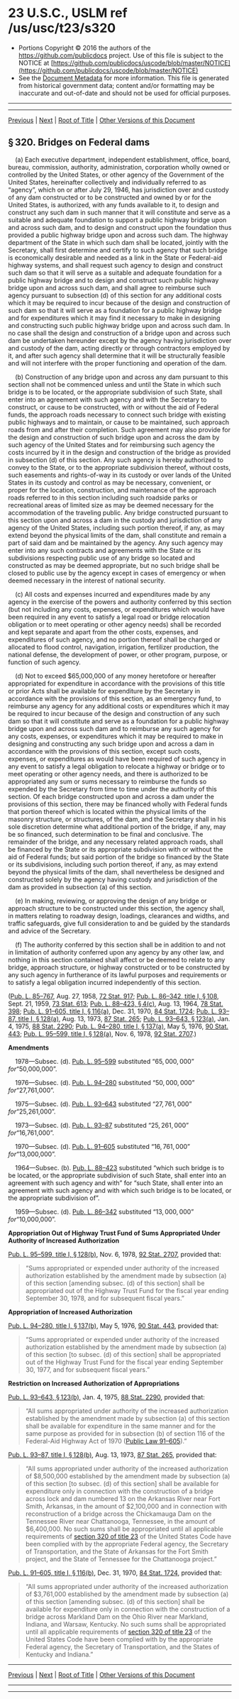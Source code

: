 ---
---

# 23 U.S.C., USLM ref /us/usc/t23/s320

* Portions Copyright © 2016 the authors of the https://github.com/publicdocs project.
  Use of this file is subject to the NOTICE at [https://github.com/publicdocs/uscode/blob/master/NOTICE](https://github.com/publicdocs/uscode/blob/master/NOTICE)
* See the [Document Metadata](././../../../..//README.md) for more information.
  This file is generated from historical government data; content and/or formatting may be inaccurate and out-of-date and should not be used for official purposes.

----------
----------

[Previous](./../../../..//us/usc/t23/ch3/m__us_usc_t23_s319.md) | [Next](./../../../..//us/usc/t23/ch3/m__us_usc_t23_s321.md) | [Root of Title](./../../../../) | [Other Versions of this Document](https://publicdocs.github.io/go/links?ns=uslm&ref=%2Fus%2Fusc%2Ft23%2Fs320)

## § 320. Bridges on Federal dams

    (a) Each executive department, independent establishment, office, board, bureau, commission, authority, administration, corporation wholly owned or controlled by the United States, or other agency of the Government of the United States, hereinafter collectively and individually referred to as “agency”, which on or after July 29, 1946, has jurisdiction over and custody of any dam constructed or to be constructed and owned by or for the United States, is authorized, with any funds available to it, to design and construct any such dam in such manner that it will constitute and serve as a suitable and adequate foundation to support a public highway bridge upon and across such dam, and to design and construct upon the foundation thus provided a public highway bridge upon and across such dam. The highway department of the State in which such dam shall be located, jointly with the Secretary, shall first determine and certify to such agency that such bridge is economically desirable and needed as a link in the State or Federal-aid highway systems, and shall request such agency to design and construct such dam so that it will serve as a suitable and adequate foundation for a public highway bridge and to design and construct such public highway bridge upon and across such dam, and shall agree to reimburse such agency pursuant to subsection (d) of this section for any additional costs which it may be required to incur because of the design and construction of such dam so that it will serve as a foundation for a public highway bridge and for expenditures which it may find it necessary to make in designing and constructing such public highway bridge upon and across such dam. In no case shall the design and construction of a bridge upon and across such dam be undertaken hereunder except by the agency having jurisdiction over and custody of the dam, acting directly or through contractors employed by it, and after such agency shall determine that it will be structurally feasible and will not interfere with the proper functioning and operation of the dam.

    (b) Construction of any bridge upon and across any dam pursuant to this section shall not be commenced unless and until the State in which such bridge is to be located, or the appropriate subdivision of such State, shall enter into an agreement with such agency and with the Secretary to construct, or cause to be constructed, with or without the aid of Federal funds, the approach roads necessary to connect such bridge with existing public highways and to maintain, or cause to be maintained, such approach roads from and after their completion. Such agreement may also provide for the design and construction of such bridge upon and across the dam by such agency of the United States and for reimbursing such agency the costs incurred by it in the design and construction of the bridge as provided in subsection (d) of this section. Any such agency is hereby authorized to convey to the State, or to the appropriate subdivision thereof, without costs, such easements and rights-of-way in its custody or over lands of the United States in its custody and control as may be necessary, convenient, or proper for the location, construction, and maintenance of the approach roads referred to in this section including such roadside parks or recreational areas of limited size as may be deemed necessary for the accommodation of the traveling public. Any bridge constructed pursuant to this section upon and across a dam in the custody and jurisdiction of any agency of the United States, including such portion thereof, if any, as may extend beyond the physical limits of the dam, shall constitute and remain a part of said dam and be maintained by the agency. Any such agency may enter into any such contracts and agreements with the State or its subdivisions respecting public use of any bridge so located and constructed as may be deemed appropriate, but no such bridge shall be closed to public use by the agency except in cases of emergency or when deemed necessary in the interest of national security.

    (c) All costs and expenses incurred and expenditures made by any agency in the exercise of the powers and authority conferred by this section (but not including any costs, expenses, or expenditures which would have been required in any event to satisfy a legal road or bridge relocation obligation or to meet operating or other agency needs) shall be recorded and kept separate and apart from the other costs, expenses, and expenditures of such agency, and no portion thereof shall be charged or allocated to flood control, navigation, irrigation, fertilizer production, the national defense, the development of power, or other program, purpose, or function of such agency.

    (d) Not to exceed $65,000,000 of any money heretofore or hereafter appropriated for expenditure in accordance with the provisions of this title or prior Acts shall be available for expenditure by the Secretary in accordance with the provisions of this section, as an emergency fund, to reimburse any agency for any additional costs or expenditures which it may be required to incur because of the design and construction of any such dam so that it will constitute and serve as a foundation for a public highway bridge upon and across such dam and to reimburse any such agency for any costs, expenses, or expenditures which it may be required to make in designing and constructing any such bridge upon and across a dam in accordance with the provisions of this section, except such costs, expenses, or expenditures as would have been required of such agency in any event to satisfy a legal obligation to relocate a highway or bridge or to meet operating or other agency needs, and there is authorized to be appropriated any sum or sums necessary to reimburse the funds so expended by the Secretary from time to time under the authority of this section. Of each bridge constructed upon and across a dam under the provisions of this section, there may be financed wholly with Federal funds that portion thereof which is located within the physical limits of the masonry structure, or structures, of the dam, and the Secretary shall in his sole discretion determine what additional portion of the bridge, if any, may be so financed, such determination to be final and conclusive. The remainder of the bridge, and any necessary related approach roads, shall be financed by the State or its appropriate subdivision with or without the aid of Federal funds; but said portion of the bridge so financed by the State or its subdivisions, including such portion thereof, if any, as may extend beyond the physical limits of the dam, shall nevertheless be designed and constructed solely by the agency having custody and jurisdiction of the dam as provided in subsection (a) of this section.

    (e) In making, reviewing, or approving the design of any bridge or approach structure to be constructed under this section, the agency shall, in matters relating to roadway design, loadings, clearances and widths, and traffic safeguards, give full consideration to and be guided by the standards and advice of the Secretary.

    (f) The authority conferred by this section shall be in addition to and not in limitation of authority conferred upon any agency by any other law, and nothing in this section contained shall affect or be deemed to relate to any bridge, approach structure, or highway constructed or to be constructed by any such agency in furtherance of its lawful purposes and requirements or to satisfy a legal obligation incurred independently of this section.

([Pub. L. 85–767][/us/pl/85/767], Aug. 27, 1958, [72 Stat. 917][/us/stat/72/917]; [Pub. L. 86–342, title I, § 108][/us/pl/86/342/s108], Sept. 21, 1959, [73 Stat. 613][/us/stat/73/613]; [Pub. L. 88–423, § 4(c)][/us/pl/88/423/s4/c], Aug. 13, 1964, [78 Stat. 398][/us/stat/78/398]; [Pub. L. 91–605, title I, § 116(a)][/us/pl/91/605/s116/a], Dec. 31, 1970, [84 Stat. 1724][/us/stat/84/1724]; [Pub. L. 93–87, title I, § 128(a)][/us/pl/93/87/s128/a], Aug. 13, 1973, [87 Stat. 265][/us/stat/87/265]; [Pub. L. 93–643, § 123(a)][/us/pl/93/643/s123/a], Jan. 4, 1975, [88 Stat. 2290][/us/stat/88/2290]; [Pub. L. 94–280, title I, § 137(a)][/us/pl/94/280/s137/a], May 5, 1976, [90 Stat. 443][/us/stat/90/443]; [Pub. L. 95–599, title I, § 128(a)][/us/pl/95/599/s128/a], Nov. 6, 1978, [92 Stat. 2707][/us/stat/92/2707].)

 __Amendments__ 

    1978—Subsec. (d). [Pub. L. 95–599][/us/pl/95/599] substituted “$65,000,000” for “$50,000,000”.

    1976—Subsec. (d). [Pub. L. 94–280][/us/pl/94/280] substituted “$50,000,000” for “$27,761,000”.

    1975—Subsec. (d). [Pub. L. 93–643][/us/pl/93/643] substituted “$27,761,000” for “$25,261,000”.

    1973—Subsec. (d). [Pub. L. 93–87][/us/pl/93/87] substituted “$25,261,000” for “$16,761,000”.

    1970—Subsec. (d). [Pub. L. 91–605][/us/pl/91/605] substituted “$16,761,000” for “$13,000,000”.

    1964—Subsec. (b). [Pub. L. 88–423][/us/pl/88/423] substituted “which such bridge is to be located, or the appropriate subdivision of such State, shall enter into an agreement with such agency and with” for “such State, shall enter into an agreement with such agency and with which such bridge is to be located, or the appropriate subdivision of”.

    1959—Subsec. (d). [Pub. L. 86–342][/us/pl/86/342] substituted “$13,000,000” for “$10,000,000”.

 __Appropriation Out of Highway Trust Fund of Sums Appropriated Under Authority of Increased Authorization__ 

[Pub. L. 95–599, title I, § 128(b)][/us/pl/95/599/s128/b], Nov. 6, 1978, [92 Stat. 2707][/us/stat/92/2707], provided that: 

> “Sums appropriated or expended under authority of the increased authorization established by the amendment made by subsection (a) of this section \[amending subsec. (d) of this section\] shall be appropriated out of the Highway Trust Fund for the fiscal year ending September 30, 1978, and for subsequent fiscal years.”

 __Appropriation of Increased Authorization__ 

[Pub. L. 94–280, title I, § 137(b)][/us/pl/94/280/s137/b], May 5, 1976, [90 Stat. 443][/us/stat/90/443], provided that: 

> “Sums appropriated or expended under authority of the increased authorization established by the amendment made by subsection (a) of this section \[to subsec. (d) of this section\] shall be appropriated out of the Highway Trust Fund for the fiscal year ending September 30, 1977, and for subsequent fiscal years.”

 __Restriction on Increased Authorization of Appropriations__ 

[Pub. L. 93–643, § 123(b)][/us/pl/93/643/s123/b], Jan. 4, 1975, [88 Stat. 2290][/us/stat/88/2290], provided that: 

> “All sums appropriated under authority of the increased authorization established by the amendment made by subsection (a) of this section shall be available for expenditure in the same manner and for the same purpose as provided for in subsection (b) of section 116 of the Federal-Aid Highway Act of 1970 ([Public Law 91–605][/us/pl/91/605]).”

[Pub. L. 93–87, title I, § 128(b)][/us/pl/93/87/s128/b], Aug. 13, 1973, [87 Stat. 265][/us/stat/87/265], provided that: 

> “All sums appropriated under authority of the increased authorization of $8,500,000 established by the amendment made by subsection (a) of this section \[to subsec. (d) of this section\] shall be available for expenditure only in connection with the construction of a bridge across lock and dam numbered 13 on the Arkansas River near Fort Smith, Arkansas, in the amount of $2,100,000 and in connection with reconstruction of a bridge across the Chickamauga Dam on the Tennessee River near Chattanooga, Tennessee, in the amount of $6,400,000. No such sums shall be appropriated until all applicable requirements of [section 320 of title 23][/us/usc/t23/s320] of the United States Code have been complied with by the appropriate Federal agency, the Secretary of Transportation, and the State of Arkansas for the Fort Smith project, and the State of Tennessee for the Chattanooga project.”

[Pub. L. 91–605, title I, § 116(b)][/us/pl/91/605/s116/b], Dec. 31, 1970, [84 Stat. 1724][/us/stat/84/1724], provided that: 

> “All sums appropriated under authority of the increased authorization of $3,761,000 established by the amendment made by subsection (a) of this section \[amending subsec. (d) of this section\] shall be available for expenditure only in connection with the construction of a bridge across Markland Dam on the Ohio River near Markland, Indiana, and Warsaw, Kentucky. No such sums shall be appropriated until all applicable requirements of [section 320 of title 23][/us/usc/t23/s320] of the United States Code have been complied with by the appropriate Federal agency, the Secretary of Transportation, and the States of Kentucky and Indiana.”

----------

[Previous](./../../../..//us/usc/t23/ch3/m__us_usc_t23_s319.md) | [Next](./../../../..//us/usc/t23/ch3/m__us_usc_t23_s321.md) | [Root of Title](./../../../../) | [Other Versions of this Document](https://publicdocs.github.io/go/links?ns=uslm&ref=%2Fus%2Fusc%2Ft23%2Fs320)

----------
----------

[/us/pl/85/767]: https://publicdocs.github.io/go/links?ns=uslm&ref=%2Fus%2Fpl%2F85%2F767
[/us/stat/72/917]: https://publicdocs.github.io/go/links?ns=uslm&ref=%2Fus%2Fstat%2F72%2F917
[/us/pl/86/342/s108]: https://publicdocs.github.io/go/links?ns=uslm&ref=%2Fus%2Fpl%2F86%2F342%2Fs108
[/us/stat/73/613]: https://publicdocs.github.io/go/links?ns=uslm&ref=%2Fus%2Fstat%2F73%2F613
[/us/pl/88/423/s4/c]: https://publicdocs.github.io/go/links?ns=uslm&ref=%2Fus%2Fpl%2F88%2F423%2Fs4%2Fc
[/us/stat/78/398]: https://publicdocs.github.io/go/links?ns=uslm&ref=%2Fus%2Fstat%2F78%2F398
[/us/pl/91/605/s116/a]: https://publicdocs.github.io/go/links?ns=uslm&ref=%2Fus%2Fpl%2F91%2F605%2Fs116%2Fa
[/us/stat/84/1724]: https://publicdocs.github.io/go/links?ns=uslm&ref=%2Fus%2Fstat%2F84%2F1724
[/us/pl/93/87/s128/a]: https://publicdocs.github.io/go/links?ns=uslm&ref=%2Fus%2Fpl%2F93%2F87%2Fs128%2Fa
[/us/stat/87/265]: https://publicdocs.github.io/go/links?ns=uslm&ref=%2Fus%2Fstat%2F87%2F265
[/us/pl/93/643/s123/a]: https://publicdocs.github.io/go/links?ns=uslm&ref=%2Fus%2Fpl%2F93%2F643%2Fs123%2Fa
[/us/stat/88/2290]: https://publicdocs.github.io/go/links?ns=uslm&ref=%2Fus%2Fstat%2F88%2F2290
[/us/pl/94/280/s137/a]: https://publicdocs.github.io/go/links?ns=uslm&ref=%2Fus%2Fpl%2F94%2F280%2Fs137%2Fa
[/us/stat/90/443]: https://publicdocs.github.io/go/links?ns=uslm&ref=%2Fus%2Fstat%2F90%2F443
[/us/pl/95/599/s128/a]: https://publicdocs.github.io/go/links?ns=uslm&ref=%2Fus%2Fpl%2F95%2F599%2Fs128%2Fa
[/us/stat/92/2707]: https://publicdocs.github.io/go/links?ns=uslm&ref=%2Fus%2Fstat%2F92%2F2707
[/us/pl/95/599]: https://publicdocs.github.io/go/links?ns=uslm&ref=%2Fus%2Fpl%2F95%2F599
[/us/pl/94/280]: https://publicdocs.github.io/go/links?ns=uslm&ref=%2Fus%2Fpl%2F94%2F280
[/us/pl/93/643]: https://publicdocs.github.io/go/links?ns=uslm&ref=%2Fus%2Fpl%2F93%2F643
[/us/pl/93/87]: https://publicdocs.github.io/go/links?ns=uslm&ref=%2Fus%2Fpl%2F93%2F87
[/us/pl/91/605]: https://publicdocs.github.io/go/links?ns=uslm&ref=%2Fus%2Fpl%2F91%2F605
[/us/pl/88/423]: https://publicdocs.github.io/go/links?ns=uslm&ref=%2Fus%2Fpl%2F88%2F423
[/us/pl/86/342]: https://publicdocs.github.io/go/links?ns=uslm&ref=%2Fus%2Fpl%2F86%2F342
[/us/pl/95/599/s128/b]: https://publicdocs.github.io/go/links?ns=uslm&ref=%2Fus%2Fpl%2F95%2F599%2Fs128%2Fb
[/us/stat/92/2707]: https://publicdocs.github.io/go/links?ns=uslm&ref=%2Fus%2Fstat%2F92%2F2707
[/us/pl/94/280/s137/b]: https://publicdocs.github.io/go/links?ns=uslm&ref=%2Fus%2Fpl%2F94%2F280%2Fs137%2Fb
[/us/stat/90/443]: https://publicdocs.github.io/go/links?ns=uslm&ref=%2Fus%2Fstat%2F90%2F443
[/us/pl/93/643/s123/b]: https://publicdocs.github.io/go/links?ns=uslm&ref=%2Fus%2Fpl%2F93%2F643%2Fs123%2Fb
[/us/stat/88/2290]: https://publicdocs.github.io/go/links?ns=uslm&ref=%2Fus%2Fstat%2F88%2F2290
[/us/pl/91/605]: https://publicdocs.github.io/go/links?ns=uslm&ref=%2Fus%2Fpl%2F91%2F605
[/us/pl/93/87/s128/b]: https://publicdocs.github.io/go/links?ns=uslm&ref=%2Fus%2Fpl%2F93%2F87%2Fs128%2Fb
[/us/stat/87/265]: https://publicdocs.github.io/go/links?ns=uslm&ref=%2Fus%2Fstat%2F87%2F265
[/us/usc/t23/s320]: https://publicdocs.github.io/go/links?ns=uslm&ref=%2Fus%2Fusc%2Ft23%2Fs320
[/us/pl/91/605/s116/b]: https://publicdocs.github.io/go/links?ns=uslm&ref=%2Fus%2Fpl%2F91%2F605%2Fs116%2Fb
[/us/stat/84/1724]: https://publicdocs.github.io/go/links?ns=uslm&ref=%2Fus%2Fstat%2F84%2F1724
[/us/usc/t23/s320]: https://publicdocs.github.io/go/links?ns=uslm&ref=%2Fus%2Fusc%2Ft23%2Fs320


